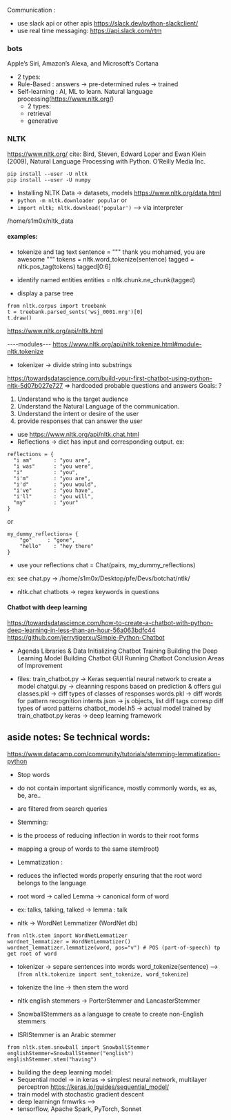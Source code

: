 Communication :
- use slack api or other apis
https://slack.dev/python-slackclient/
- use real time messaging:
https://api.slack.com/rtm


### bots
Apple’s Siri, Amazon’s Alexa, and Microsoft’s Cortana
- 2 types:
 - Rule-Based : answers -> pre-determined rules -> trained
 - Self-learning : AI, ML to learn. Natural language processing(https://www.nltk.org/)
   - 2 types:
    - retrieval
    - generative


### NLTK
https://www.nltk.org/
cite: Bird, Steven, Edward Loper and Ewan Klein (2009), Natural Language Processing with Python. O’Reilly Media Inc.

```
pip install --user -U nltk
pip install --user -U numpy
```

- Installing NLTK Data -> datasets, models
https://www.nltk.org/data.html
 -  `python -m nltk.downloader popular`
 or
 - `import nltk; nltk.download('popular')` --> via interpreter

/home/s1m0x/nltk_data


#### examples:
- tokenize and tag text
sentence = """ thank you mohamed, you are awesome """
tokens = nltk.word_tokenize(sentence)
tagged = nltk.pos_tag(tokens)
tagged[0:6]

- identify named entities
entities = nltk.chunk.ne_chunk(tagged)

- display a parse tree
```
from nltk.corpus import treebank
t = treebank.parsed_sents('wsj_0001.mrg')[0]
t.draw()
```

https://www.nltk.org/api/nltk.html

----modules---
https://www.nltk.org/api/nltk.tokenize.html#module-nltk.tokenize

- tokenizer -> divide string into substrings

https://towardsdatascience.com/build-your-first-chatbot-using-python-nltk-5d07b027e727
=> hardcoded probable questions and answers
Goals: ?
1. Understand who is the target audience
2. Understand the Natural Language of the communication.
3. Understand the intent or desire of the user
4. provide responses that can answer the user

- use https://www.nltk.org/api/nltk.chat.html
- Reflections -> dict has input and corresponding output.
ex:
```
reflections = {
  "i am"       : "you are",
  "i was"      : "you were",
  "i"          : "you",
  "i'm"        : "you are",
  "i'd"        : "you would",
  "i've"       : "you have",
  "i'll"       : "you will",
  "my"         : "your"
}
```
or
```
my_dummy_reflections= {
    "go"     : "gone",
    "hello"    : "hey there"
}
```
- use your reflections
chat = Chat(pairs, my_dummy_reflections)

ex: see chat.py -> /home/s1m0x/Desktop/pfe/Devs/botchat/ntlk/

- nltk.chat chatbots -> regex keywords in questions

#### Chatbot with deep learning

https://towardsdatascience.com/how-to-create-a-chatbot-with-python-deep-learning-in-less-than-an-hour-56a063bdfc44
https://github.com/jerrytigerxu/Simple-Python-Chatbot

- Agenda
Libraries & Data
Initializing Chatbot Training
Building the Deep Learning Model
Building Chatbot GUI
Running Chatbot
Conclusion
Areas of Improvement

- files:
train_chatbot.py -> Keras sequential neural network to create a model
chatgui.py -> cleanning respons based on prediction & offers gui
classes.pkl -> diff types of classes of responses
words.pkl -> diff words for pattern recognition
intents.json -> js objects, list diff tags corresp diff types of word patterns
chatbot_model.h5 -> actual model trained by train_chatbot.py
keras -> deep learning framework

aside notes: Se technical words:
---

https://www.datacamp.com/community/tutorials/stemming-lemmatization-python

- Stop words
 - do not contain important significance, mostly commonly words, ex as, be, are..
 - are filtered from search queries
- Stemming:
 - is the process of reducing inflection in words to their root forms
 - mapping a group of words to the same stem(root)

- Lemmatization :
 - reduces the inflected words properly ensuring that the root word belongs to the language
 - root word -> called Lemma -> canonical form of word
  - ex: talks, talking, talked -> lemma : talk
 - nltk -> WordNet Lemmatizer (WordNet db)

```
from nltk.stem import WordNetLemmatizer
wordnet_lemmatizer = WordNetLemmatizer()
wordnet_lemmatizer.lemmatize(word, pos="v") # POS (part-of-speech) tp get root of word
```

- tokenizer -> separe sentences into words
word_tokenize(sentence) --> (`from nltk.tokenize import sent_tokenize, word_tokenize`)
- tokenize the line -> then stem the word

 - nltk english stemmers -> PorterStemmer and LancasterStemmer
 -  SnowballStemmers as a language to create to create non-English stemmers
 - ISRIStemmer is an Arabic stemmer

```
from nltk.stem.snowball import SnowballStemmer
englishStemmer=SnowballStemmer("english")
englishStemmer.stem("having")
```

- building the deep learning model:
 - Sequential model -> in keras -> simplest neural network, multilayer perceptron
https://keras.io/guides/sequential_model/
 - train model with stochastic gradient descent
 - deep learningn frmwrks -->
  - tensorflow, Apache Spark, PyTorch, Sonnet
